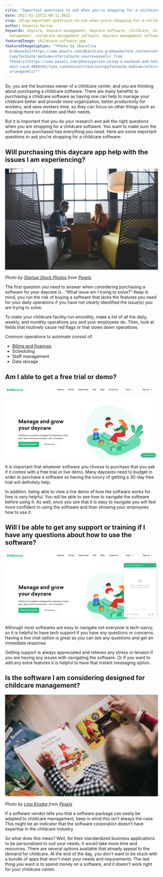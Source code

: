 ```yaml
---
title: "Important questions to ask when you're shopping for a childcare software "
date: 2021-02-23T21:00:11.062Z
slug: /blog/important-questions-to-ask-when-youre-shopping-for-a-childcare-software
author: Vanessa Serrao
keywords: daycare, daycare management, daycare software, childcare, childcare
  management, childcare management software, daycare management software
featuredImage: childcare-software.jpg
featuredImageCaption: "*Photo by [Karolina
  Grabowska](https://www.pexels.com/@karolina-grabowska?utm_content=attribution\
  CopyText&utm_medium=referral&utm_source=pexels) from
  [Pexels](https://www.pexels.com/photo/person-using-a-macbook-and-holding-a-cr\
  edit-card-4968391/?utm_content=attributionCopyText&utm_medium=referral&utm_so\
  urce=pexels)*"
---
```



So, you are the business owner of a childcare center, and you are thinking about purchasing a childcare software. There are many benefits to purchasing a childcare software as having one can help to manage your childcare better and provide more organization, better productivity for workers, and save workers time, so they can focus on other things such as focusing more on children and their needs.

But it is important that you do your research and ask the right questions when you are shopping for a childcare software. You want to make sure the software you purchased has everything you need. Here are some important questions to ask you’re shopping for a childcare software:

## Will purchasing this daycare app help with the issues I am experiencing?

![daycare software](daycare-software.jpg "daycare software")

*Photo by [Startup Stock Photos](https://www.pexels.com/@startup-stock-photos?utm_content=attributionCopyText&utm_medium=referral&utm_source=pexels) from [Pexels](https://www.pexels.com/photo/smiling-man-and-woman-both-sitting-on-sofa-both-looking-at-silver-macbook-7075/?utm_content=attributionCopyText&utm_medium=referral&utm_source=pexels)*

The first question you need to answer when considering purchasing a software for your daycare is...“What issue am I trying to solve?” Keep in mind, you run the risk of buying a software that lacks the features you need for your daily operations if you have not clearly identified the issue(s) you are trying to solve.

To make your childcare facility run smoothly, make a list of all the daily, weekly, and monthly operations you and your employees do. Then, look at fields that routinely cause red flags or that slows down operations.

Common operations to automate consist of:

* [Billing and finances](https://www.ezchildtrack.com/billing-and-statements.html)
* Scheduling
* Staff management
* Data storage

## Am I able to get a free trial or demo?

![trykidgenius](trykidgenius.png "trykidgenius")

It is important that whatever software you choose to purchase that you ask if it comes with a free trial or live demo. Many daycares need to budget in order to purchase a software so having the luxury of getting a 30-day free trial will definitely help.

In addition, being able to view a live demo of how the software works for free is very helpful. You will be able to see how to navigate the software before using it. As well, once you see that it is easy to navigate you will feel more confident in using the software and then showing your employees how to use it.

## Will I be able to get any support or training if I have any questions about how to use the software?

![kidgenius help](kidgenius-help.png "kidgenius help")

Although most softwares are easy to navigate not everyone is tech-savvy, so it is helpful to have tech support if you have any questions or concerns. Having a live chat option is great as you can ask any questions and get an immediate response.

Getting support is always appreciated and relieves any stress or tension if you are having any issues with navigating the software. Or if you want to add any extra features it is helpful to have that instant messaging option.

## Is the software I am considering designed for childcare management?

![childcare management software](childcare-management-software.jpg "childcare management software")

*Photo by [Lina Kivaka](https://www.pexels.com/@lina?utm_content=attributionCopyText&utm_medium=referral&utm_source=pexels) from [Pexels](https://www.pexels.com/photo/person-reading-a-book-1741230/?utm_content=attributionCopyText&utm_medium=referral&utm_source=pexels)*

If a software vendor tells you that a software package can easily be adapted to childcare management, keep in mind this isn’t always the case. This might be an indicator that the software corporation doesn’t have expertise in the childcare industry.

So what does this mean? Well, for their standardized business applications to be personalized to suit your needs, it would take more time and resources. There are several options available that already appeal to the demand for childcare. At the end of the day, you don't want to be stuck with a bundle of apps that won't meet your needs and requirements. The last thing you want is to spend money on a software, and it doesn’t work right for your childcare center.